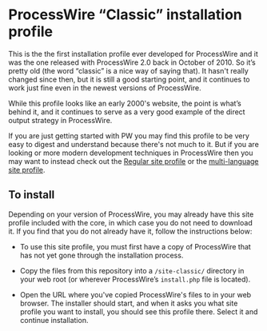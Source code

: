 # ProcessWire “Classic” installation profile

This is the the first installation profile ever developed for ProcessWire and 
it was the one released with ProcessWire 2.0 back in October of 2010. So it’s 
pretty old (the word “classic” is a nice way of saying that). It hasn't really 
changed since then, but it is still a good starting point, and it continues 
to work just fine even in the newest versions of ProcessWire. 

While this profile looks like an early 2000's website, the point is what’s behind
it, and it continues to serve as a very good example of the direct output strategy 
in ProcessWire. 

If you are just getting started with PW you may find this profile
to be very easy to digest and understand because there's not much to it. But if 
you are looking or more modern development techniques in ProcessWire then you
may want to instead check out the 
[Regular site profile](https://github.com/processwire/site-regular) or the 
[multi-language site profile](https://github.com/processwire/site-languages). 

## To install

Depending on your version of ProcessWire, you may already have this site profile
included with the core, in which case you do not need to download it. If you find
that you do not already have it, follow the instructions below: 

- To use this site profile, you must first have a copy of ProcessWire that has 
  not yet gone through the installation process. 

- Copy the files from this repository into a `/site-classic/` directory in your
  web root (or wherever ProcessWire’s `install.php` file is located). 

- Open the URL where you've copied ProcessWire's files to in your web browser. 
  The installer should start, and when it asks you what site profile you want to
  install, you should see this profile there. Select it and continue installation.


